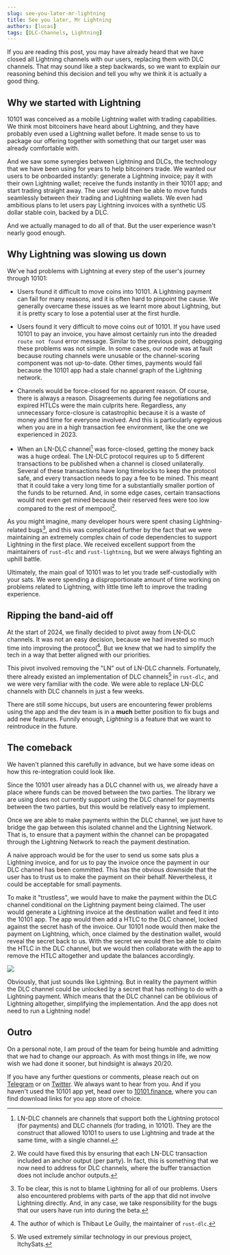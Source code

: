 ```yaml
---
slug: see-you-later-mr-lightning
title: See you later, Mr Lightning
authors: [lucas]
tags: [DLC-Channels, Lightning]
---
```


<!-- LTeX: SETTINGS language=en-GB-->

If you are reading this post, you may have already heard that we have closed all Lightning channels with our users, replacing them with DLC channels.
That may sound like a step backwards, so we want to explain our reasoning behind this decision and tell you why we think it is actually a good thing.

## Why we started with Lightning

10101 was conceived as a mobile Lightning wallet with trading capabilities.
We think most bitcoiners have heard about Lightning, and they have probably even used a Lightning wallet before.
It made sense to us to package our offering together with something that our target user was already comfortable with.

And we saw some synergies between Lightning and DLCs, the technology that we have been using for years to help bitcoiners trade.
We wanted our users to be onboarded instantly: generate a Lightning invoice; pay it with their own Lightning wallet; receive the funds instantly in their 10101 app; and start trading straight away.
The user would then be able to move funds seamlessly between their trading and Lightning wallets.
We even had ambitious plans to let users pay Lightning invoices with a synthetic US dollar stable coin, backed by a DLC.

And we actually managed to do all of that. But the user experience wasn't nearly good enough.

## Why Lightning was slowing us down

We've had problems with Lightning at every step of the user's journey through 10101:

- Users found it difficult to move coins into 10101.
  A Lightning payment can fail for many reasons, and it is often hard to pinpoint the cause.
  We generally overcame these issues as we learnt more about Lightning, but it is pretty scary to lose a potential user at the first hurdle.

- Users found it very difficult to move coins out of 10101.
  If you have used 10101 to pay an invoice, you have almost certainly run into the dreaded `route not found` error message.
  Similar to the previous point, debugging these problems was not simple.
  In some cases, our node was at fault because routing channels were unusable or the channel-scoring component was not up-to-date.
  Other times, payments would fail because the 10101 app had a stale channel graph of the Lightning network.

- Channels would be force-closed for no apparent reason.
  Of course, there is always a reason.
  Disagreements during fee negotiations and expired HTLCs were the main culprits here.
  Regardless, any unnecessary force-closure is catastrophic because it is a waste of money and time for everyone involved.
  And this is particularly egregious when you are in a high transaction fee environment, like the one we experienced in 2023.

- When an LN-DLC channel[^1] was force-closed, getting the money back was a huge ordeal.
  The LN-DLC protocol requires up to 5 different transactions to be published when a channel is closed unilaterally.
  Several of these transactions have long timelocks to keep the protocol safe, and every transaction needs to pay a fee to be mined.
  This meant that it could take a very long time for a substantially smaller portion of the funds to be returned.
  And, in some edge cases, certain transactions would not even get mined because their reserved fees were too low compared to the rest of mempool[^2].

As you might imagine, many developer hours were spent chasing Lightning-related bugs[^3], and this was complicated further by the fact that we were maintaining an extremely complex chain of code dependencies to support Lightning in the first place.
We received excellent support from the maintainers of `rust-dlc` and `rust-lightning`, but we were always fighting an uphill battle.

Ultimately, the main goal of 10101 was to let you trade self-custodially with your sats.
We were spending a disproportionate amount of time working on problems related to Lightning, with little time left to improve the trading experience.

## Ripping the band-aid off

At the start of 2024, we finally decided to pivot away from LN-DLC channels.
It was not an easy decision, because we had invested so much time into improving the protocol[^4].
But we knew that we had to simplify the tech in a way that better aligned with our priorities.

This pivot involved removing the "LN" out of LN-DLC channels.
Fortunately, there already existed an implementation of DLC channels[^5] in `rust-dlc`, and we were very familiar with the code.
We were able to replace LN-DLC channels with DLC channels in just a few weeks.

There are still some hiccups, but users are encountering fewer problems using the app and the dev team is in a **much** better position to fix bugs and add new features.
Funnily enough, _Lightning_ is a feature that we want to reintroduce in the future.

## The comeback

We haven't planned this carefully in advance, but we have some ideas on how this re-integration could look like.

Since the 10101 user already has a DLC channel with us, we already have a place where funds can be moved between the two parties.
The library we are using does not currently support using the DLC channel for payments between the two parties, but this would be relatively easy to implement.

Once we are able to make payments within the DLC channel, we just have to bridge the gap between this isolated channel and the Lightning Network.
That is, to ensure that a payment within the channel can be propagated through the Lightning Network to reach the payment destination.

A naive approach would be for the user to send us some sats plus a Lightning invoice, and for us to pay the invoice once the payment in our DLC channel has been committed.
This has the obvious downside that the user has to trust us to make the payment on their behalf.
Nevertheless, it could be acceptable for small payments.

To make it "trustless", we would have to make the payment within the DLC channel conditional on the Lightning payment being claimed.
The user would generate a Lightning invoice at the destination wallet and feed it into the 10101 app.
The app would then add a HTLC to the DLC channel, locked against the secret hash of the invoice.
Our 10101 node would then make the payment on Lightning, which, once claimed by the destination wallet, would reveal the secret back to us.
With the secret we would then be able to claim the HTLC in the DLC channel, but we would then collaborate with the app to remove the HTLC altogether and update the balances accordingly.

![](/2024-02-09-see-you-later-mr-lightning/dlc-lightning-payment-protocol.png)

Obviously, that just sounds like Lightning.
But in reality the payment within the DLC channel could be unlocked by a secret that has nothing to do with a Lightning payment.
Which means that the DLC channel can be oblivious of Lightning altogether, simplifying the implementation.
And the app does not need to run a Lightning node!

## Outro

On a personal note, I am proud of the team for being humble and admitting that we had to change our approach.
As with most things in life, we now wish we had done it sooner, but hindsight is always 20/20.

If you have any further questions or comments, please reach out on [Telegram](https://t.me/get10101/1) or on [Twitter](http://twitter.com/).
We always want to hear from you.
And if you haven't used the 10101 app yet, head over to [10101.finance](https://10101.finance), where you can find download links for you app store of choice.

[^1]:
    LN-DLC channels are channels that support both the Lightning protocol (for payments) and DLC channels (for trading, in 10101).
    They are the construct that allowed 10101 to users to use Lightning and trade at the same time, with a single channel.

[^2]:
    We could have fixed this by ensuring that each LN-DLC transaction included an anchor output (per party).
    In fact, this is something that we now need to address for DLC channels, where the buffer transaction does not include anchor outputs.

[^3]:
    To be clear, this is not to blame Lightning for all of our problems.
    Users also encountered problems with parts of the app that did not involve Lightning directly.
    And, in any case, we take responsibility for the bugs that our users have run into during the beta.

[^4]: The author of which is Thibaut Le Guilly, the maintainer of `rust-dlc`.
[^5]: We used extremely similar technology in our previous project, ItchySats.
